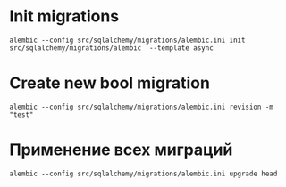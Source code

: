 # Init migrations

``` 
alembic --config src/sqlalchemy/migrations/alembic.ini init src/sqlalchemy/migrations/alembic  --template async 
```
# Create new bool migration

``` 
alembic --config src/sqlalchemy/migrations/alembic.ini revision -m "test"
```

# Применение всех миграций

```
alembic --config src/sqlalchemy/migrations/alembic.ini upgrade head
```